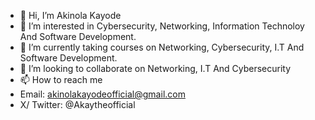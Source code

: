 - 👋 Hi, I’m Akinola Kayode
- 👀 I’m interested in Cybersecurity, Networking, Information Technoloy And Software Development.
- 🌱 I’m currently taking courses on Networking, Cybersecurity, I.T And Software Development.
- 💞️ I’m looking to collaborate on Networking, I.T And Cybersecurity
- 📫 How to reach me
- Email: akinolakayodeofficial@gmail.com
- X/ Twitter: @Akaytheofficial

<!---
Akinola003/Akinola003 is a ✨ special ✨ repository because its `README.md` (this file) appears on your GitHub profile.
You can click the Preview link to take a look at your changes.
--->
